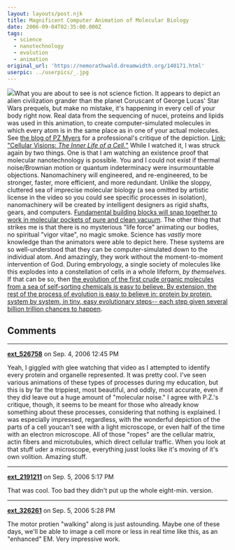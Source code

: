 ```yaml
---
layout: layouts/post.njk
title: Magnificent Computer Animation of Molecular Biology
date: 2006-09-04T02:35:00.000Z
tags:
  - science
  - nanotechnology
  - evolution
  - animation
original_url: 'https://nemorathwald.dreamwidth.org/140171.html'
userpic: ../userpics/_.jpg
---
```

![](http://www.studiodaily.com/images/articles/6850_1153417713.jpg)What you are about to see is not science fiction. It appears to depict an alien civilization grander than the planet Coruscant of George Lucas' Star Wars prequels, but make no mistake, it's happening in every cell of your body right now. Real data from the sequencing of nucei, proteins and lipids was used in this animation, to create computer-simulated molecules in which every atom is in the same place as in one of your actual molecules. See [the blog of PZ Myers](http://scienceblogs.com/pharyngula/2006/09/molecular_machines.php) for a professional's critique of the depiction. [Link: "Cellular Visions: _The Inner Life of a Cell._"](http://www.studiodaily.com/main/technique/tprojects/6850.html) While I watched it, I was struck again by two things. One is that I am watching an existence proof that molecular nanotechnology is possible. You and I could not exist if thermal noise/Brownian motion or quantum indeterminacy were insurmountable objections. Nanomachinery will engineered, and re-engineered, to be stronger, faster, more efficient, and more redundant. Unlike the sloppy, cluttered sea of imprecise molecular biology (a sea omitted by artistic license in the video so you could see specific processes in isolation), nanomachinery will be created by intelligent designers as rigid shafts, gears, and computers. [Fundamental building blocks will snap together to work in molecular pockets of pure and clean vacuum](http://www.foresight.org/UTF/Unbound_LBW/chapt_2.html). The other thing that strikes me is that there is no mysterious "life force" animating our bodies, no spiritual "vigor vitae", no magic smoke. Science has _vastly_ more knowledge than the animators were able to depict here. These systems are so well-understood that they can be computer-simulated down to the individual atom. And amazingly, they work without the moment-to-moment intervention of God. During embryology, a single society of molecules like this explodes into a constellation of cells in a whole lifeform, _by themselves_. If that can be so, then [the evolution of the first crude organic molecules from a sea of self-sorting chemicals is easy to believe. By extension, the rest of the process of evolution is easy to believe in: protein by protein, system by system, in tiny, easy evolutionary steps-- each step given several billion trillion chances to happen](http://www.nemorathwald.com/evolution_origins_story.htm).

## Comments

---

**[ext_526758](https://www.dreamwidth.org/users/ext_526758)** on Sep. 4, 2006 12:45 PM

Yeah, I giggled with glee watching that video as I attempted to identify every protein and organelle represented. It was pretty cool. I've seen various animations of these types of processes during my education, but this is by far the trippiest, most beautiful, and oddly, most accurate, even if they did leave out a huge amount of "molecular noise." I agree with P.Z.'s critique, though, it seems to be meant for those who already know something about these processes, considering that nothing is explained. I was especially impressed, regardless, with the wonderful depiction of the parts of a cell youcan't see with a light microscope, or even half of the time with an electron microscope. All of those "ropes" are the cellular matrix, actin fibers and microtubules, which direct cellular traffic. When you look at that stuff uder a microscope, everything jusst looks like it's moving of it's own volition. Amazing stuff.

---

**[ext_2191211](https://www.dreamwidth.org/users/ext_2191211)** on Sep. 5, 2006 5:17 PM

That was cool. Too bad they didn't put up the whole eight-min. version.

---

**[ext_326261](https://www.dreamwidth.org/users/ext_326261)** on Sep. 5, 2006 5:28 PM

The motor protien "walking" along is just astounding. Maybe one of these days, we'll be able to image a cell more or less in real time like this, as an "enhanced" EM. Very impressive work.
